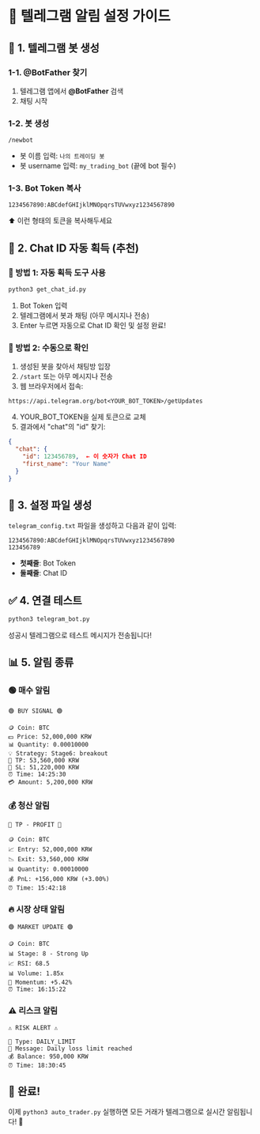 # 📱 텔레그램 알림 설정 가이드

## 🤖 1. 텔레그램 봇 생성

### 1-1. @BotFather 찾기
1. 텔레그램 앱에서 **@BotFather** 검색
2. 채팅 시작

### 1-2. 봇 생성
```
/newbot
```
- 봇 이름 입력: `나의 트레이딩 봇`
- 봇 username 입력: `my_trading_bot` (끝에 bot 필수)

### 1-3. Bot Token 복사
```
1234567890:ABCdefGHIjklMNOpqrsTUVwxyz1234567890
```
⬆️ 이런 형태의 토큰을 복사해두세요

## 💬 2. Chat ID 자동 획득 (**추천**)

### 🚀 방법 1: 자동 획득 도구 사용
```bash
python3 get_chat_id.py
```

1. Bot Token 입력
2. 텔레그램에서 봇과 채팅 (아무 메시지나 전송)
3. Enter 누르면 자동으로 Chat ID 확인 및 설정 완료!

### 🔧 방법 2: 수동으로 확인
1. 생성된 봇을 찾아서 채팅방 입장
2. `/start` 또는 아무 메시지나 전송
3. 웹 브라우저에서 접속:
```
https://api.telegram.org/bot<YOUR_BOT_TOKEN>/getUpdates
```
4. YOUR_BOT_TOKEN을 실제 토큰으로 교체
5. 결과에서 "chat"의 "id" 찾기:
```json
{
  "chat": {
    "id": 123456789,  ← 이 숫자가 Chat ID
    "first_name": "Your Name"
  }
}
```

## 📝 3. 설정 파일 생성

`telegram_config.txt` 파일을 생성하고 다음과 같이 입력:

```
1234567890:ABCdefGHIjklMNOpqrsTUVwxyz1234567890
123456789
```

- **첫째줄**: Bot Token
- **둘째줄**: Chat ID

## ✅ 4. 연결 테스트

```bash
python3 telegram_bot.py
```

성공시 텔레그램으로 테스트 메시지가 전송됩니다!

## 📊 5. 알림 종류

### 🟢 매수 알림
```
🟢 BUY SIGNAL 🟢

🪙 Coin: BTC
💵 Price: 52,000,000 KRW  
📊 Quantity: 0.00010000
💡 Strategy: Stage6: breakout
🎯 TP: 53,560,000 KRW
🛑 SL: 51,220,000 KRW
⏰ Time: 14:25:30
💳 Amount: 5,200,000 KRW
```

### 💰 청산 알림  
```
🎉 TP - PROFIT 🎉

🪙 Coin: BTC
📈 Entry: 52,000,000 KRW
📉 Exit: 53,560,000 KRW  
📊 Quantity: 0.00010000
💰 PnL: +156,000 KRW (+3.00%)
⏰ Time: 15:42:18
```

### 🔥 시장 상태 알림
```
🟢 MARKET UPDATE 🟢

🪙 Coin: BTC
📊 Stage: 8 - Strong Up
📈 RSI: 68.5
📊 Volume: 1.85x
🚀 Momentum: +5.42%
⏰ Time: 16:15:22
```

### ⚠️ 리스크 알림
```
⚠️ RISK ALERT ⚠️

🔸 Type: DAILY_LIMIT
📝 Message: Daily loss limit reached
💰 Balance: 950,000 KRW
⏰ Time: 18:30:45
```

## 🎯 완료!

이제 `python3 auto_trader.py` 실행하면 모든 거래가 텔레그램으로 실시간 알림됩니다! 🚀